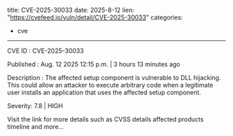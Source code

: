  
title: CVE-2025-30033
date: 2025-8-12
lien: "https://cvefeed.io/vuln/detail/CVE-2025-30033"
categories:
  - cve
---

CVE ID : CVE-2025-30033

Published :  Aug. 12
2025
12:15 p.m. | 3 hours
13 minutes ago

Description : The affected setup component is vulnerable to DLL hijacking. This could allow an attacker to execute arbitrary code when a legitimate user installs an application that uses the affected setup component.

Severity: 7.8 | HIGH

Visit the link for more details
such as CVSS details
affected products
timeline
and more...
